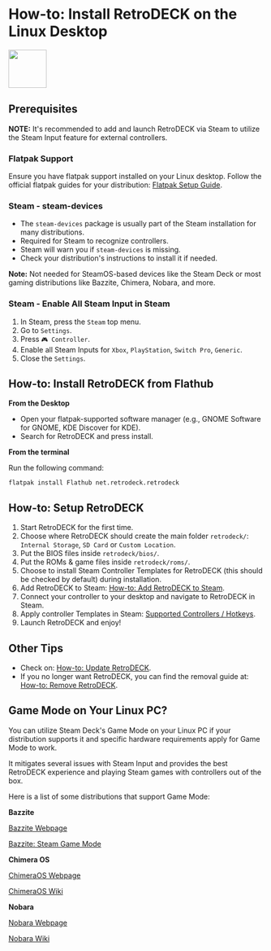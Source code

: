 # How-to: Install RetroDECK on the Linux Desktop

 <img src="../../../wiki_icons/pixelitos/linux.png" width="75">

## Prerequisites

**NOTE:** It's recommended to add and launch RetroDECK via Steam to utilize the Steam Input feature for external controllers.

### Flatpak Support


Ensure you have flatpak support installed on your Linux desktop. Follow the official flatpak guides for your distribution: [Flatpak Setup Guide](https://flatpak.org/setup/).

### Steam - steam-devices

- The `steam-devices` package is usually part of the Steam installation for many distributions.
- Required for Steam to recognize controllers.
- Steam will warn you if `steam-devices` is missing.
- Check your distribution's instructions to install it if needed.

**Note:** Not needed for SteamOS-based devices like the Steam Deck or most gaming distributions like Bazzite, Chimera, Nobara, and more.

### Steam - Enable All Steam Input in Steam

1. In Steam, press the `Steam` top menu.
2. Go to `Settings`.
3. Press `🎮 Controller`.
4. Enable all Steam Inputs for `Xbox`, `PlayStation`, `Switch Pro`, `Generic`.
5. Close the `Settings`.

## How-to: Install RetroDECK from Flathub

**From the Desktop**

- Open your flatpak-supported software manager (e.g., GNOME Software for GNOME, KDE Discover for KDE).
- Search for RetroDECK and press install.

**From the terminal**

Run the following command:

`flatpak install Flathub net.retrodeck.retrodeck`

## How-to: Setup RetroDECK

1. Start RetroDECK for the first time.
2. Choose where RetroDECK should create the main folder `retrodeck/`: `Internal Storage`,  `SD Card` or `Custom Location`.
3. Put the BIOS files inside `retrodeck/bios/`.
4. Put the ROMs & game files inside `retrodeck/roms/`.
5. Choose to install Steam Controller Templates for RetroDECK (this should be checked by default) during installation.
6. Add RetroDECK to Steam: [How-to: Add RetroDECK to Steam](../../wiki_management/add-to-steam.md).
7. Connect your controller to your desktop and navigate to RetroDECK in Steam.
8. Apply controller Templates in Steam: [Supported Controllers / Hotkeys](../../wiki_rd_controls/hotkeys-retrodeck.md).
9. Launch RetroDECK and enjoy!

## Other Tips

- Check on: [How-to: Update RetroDECK](../../wiki_management/retrodeck-update.md). 
- If you no longer want RetroDECK, you can find the removal guide at: [How-to: Remove RetroDECK](../../wiki_management/retrodeck-remove.md). 

## Game Mode on Your Linux PC?

You can utilize Steam Deck's Game Mode on your Linux PC if your distribution supports it and specific hardware requirements apply for Game Mode to work. 

It mitigates several issues with Steam Input and provides the best RetroDECK experience and playing Steam games with controllers out of the box.

Here is a list of some distributions that support Game Mode:

**Bazzite**

[Bazzite Webpage](https://bazzite.gg/)

[Bazzite: Steam Game Mode](https://universal-blue.discourse.group/t/steam-gaming-mode-overview-for-handheld-htpc-images/)

**Chimera OS**

[ChimeraOS Webpage](https://chimeraos.org/)

[ChimeraOS Wiki](https://github.com/ChimeraOS/chimeraos/wiki)

**Nobara**

[Nobara Webpage](https://nobaraproject.org/download-nobara/)

[Nobara Wiki](https://wiki.nobaraproject.org)
